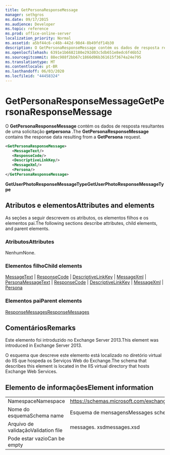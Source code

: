 ```yaml
---
title: GetPersonaResponseMessage
manager: sethgros
ms.date: 09/17/2015
ms.audience: Developer
ms.topic: reference
ms.prod: office-online-server
localization_priority: Normal
ms.assetid: a5bf44c6-c46b-442d-98d4-8b49fdf14b30
description: O GetPersonaResponseMessage contém os dados de resposta resultantes de uma solicitação getpersona.
ms.openlocfilehash: 6391e1b6682180e292d03c5db651e8edc6f46b52
ms.sourcegitcommit: 88ec988f2bb67c1866d06b361615f3674a24e795
ms.translationtype: MT
ms.contentlocale: pt-BR
ms.lasthandoff: 06/03/2020
ms.locfileid: "44458324"
---
```

# <a name="getpersonaresponsemessage"></a><span data-ttu-id="5353c-103">GetPersonaResponseMessage</span><span class="sxs-lookup"><span data-stu-id="5353c-103">GetPersonaResponseMessage</span></span>

<span data-ttu-id="5353c-104">O **GetPersonaResponseMessage** contém os dados de resposta resultantes de uma solicitação **getpersona** .</span><span class="sxs-lookup"><span data-stu-id="5353c-104">The **GetPersonaResponseMessage** contains the response data resulting from a **GetPersona** request.</span></span> 
  
```XML
<GetPersonaResponseMessage>
   <MessageText/>
   <ResponseCode/>
   <DescriptiveLinkKey/>
   <MessageXml/>
   <Persona/>
</GetPersonaResponseMessage>
```

 <span data-ttu-id="5353c-105">**GetUserPhotoResponseMessageType**</span><span class="sxs-lookup"><span data-stu-id="5353c-105">**GetUserPhotoResponseMessageType**</span></span>
## <a name="attributes-and-elements"></a><span data-ttu-id="5353c-106">Atributos e elementos</span><span class="sxs-lookup"><span data-stu-id="5353c-106">Attributes and elements</span></span>

<span data-ttu-id="5353c-107">As seções a seguir descrevem os atributos, os elementos filhos e os elementos pai.</span><span class="sxs-lookup"><span data-stu-id="5353c-107">The following sections describe attributes, child elements, and parent elements.</span></span>
  
### <a name="attributes"></a><span data-ttu-id="5353c-108">Atributos</span><span class="sxs-lookup"><span data-stu-id="5353c-108">Attributes</span></span>

<span data-ttu-id="5353c-109">Nenhum</span><span class="sxs-lookup"><span data-stu-id="5353c-109">None.</span></span>
  
### <a name="child-elements"></a><span data-ttu-id="5353c-110">Elementos filho</span><span class="sxs-lookup"><span data-stu-id="5353c-110">Child elements</span></span>

<span data-ttu-id="5353c-111">[MessageText](messagetext.md)  |  [ResponseCode](responsecode.md)  |  [DescriptiveLinkKey](descriptivelinkkey.md)  |  [MessageXml](messagexml.md)  |  [Persona](persona.md)</span><span class="sxs-lookup"><span data-stu-id="5353c-111">[MessageText](messagetext.md) | [ResponseCode](responsecode.md) | [DescriptiveLinkKey](descriptivelinkkey.md) | [MessageXml](messagexml.md) | [Persona](persona.md)</span></span>
  
### <a name="parent-elements"></a><span data-ttu-id="5353c-112">Elementos pai</span><span class="sxs-lookup"><span data-stu-id="5353c-112">Parent elements</span></span>

[<span data-ttu-id="5353c-113">ResponseMessages</span><span class="sxs-lookup"><span data-stu-id="5353c-113">ResponseMessages</span></span>](responsemessages.md)
  
## <a name="remarks"></a><span data-ttu-id="5353c-114">Comentários</span><span class="sxs-lookup"><span data-stu-id="5353c-114">Remarks</span></span>

<span data-ttu-id="5353c-115">Este elemento foi introduzido no Exchange Server 2013.</span><span class="sxs-lookup"><span data-stu-id="5353c-115">This element was introduced in Exchange Server 2013.</span></span>
  
<span data-ttu-id="5353c-116">O esquema que descreve este elemento está localizado no diretório virtual do IIS que hospeda os Serviços Web do Exchange.</span><span class="sxs-lookup"><span data-stu-id="5353c-116">The schema that describes this element is located in the IIS virtual directory that hosts Exchange Web Services.</span></span>
  
## <a name="element-information"></a><span data-ttu-id="5353c-117">Elemento de informações</span><span class="sxs-lookup"><span data-stu-id="5353c-117">Element information</span></span>

|||
|:-----|:-----|
|<span data-ttu-id="5353c-118">Namespace</span><span class="sxs-lookup"><span data-stu-id="5353c-118">Namespace</span></span>  <br/> |https://schemas.microsoft.com/exchange/services/2006/messages  <br/> |
|<span data-ttu-id="5353c-119">Nome do esquema</span><span class="sxs-lookup"><span data-stu-id="5353c-119">Schema name</span></span>  <br/> |<span data-ttu-id="5353c-120">Esquema de mensagens</span><span class="sxs-lookup"><span data-stu-id="5353c-120">Messages schema</span></span>  <br/> |
|<span data-ttu-id="5353c-121">Arquivo de validação</span><span class="sxs-lookup"><span data-stu-id="5353c-121">Validation file</span></span>  <br/> |<span data-ttu-id="5353c-122">messages. xsd</span><span class="sxs-lookup"><span data-stu-id="5353c-122">messages.xsd</span></span>  <br/> |
|<span data-ttu-id="5353c-123">Pode estar vazio</span><span class="sxs-lookup"><span data-stu-id="5353c-123">Can be empty</span></span>  <br/> ||
   

